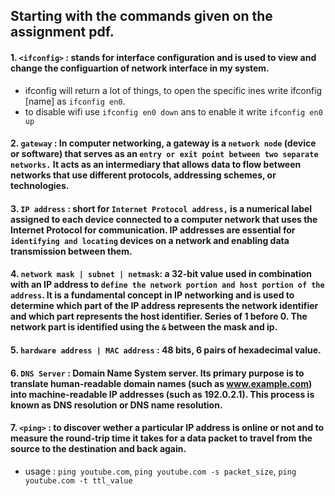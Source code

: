 ## Starting with the commands given on the assignment pdf.

#### 1. `<ifconfig>` : stands for interface configuration and is used to view and change the configuartion of network interface in my system. 
- ifconfig will return a lot of things, to open the specific ines write ifconfig [name] as `ifconfig en0`.
- to disable wifi use `ifconfig en0 down` ans to enable it write `ifconfig en0 up`



#### 2. `gateway` : In computer networking, a gateway is a `network node` (device or software) that serves as an `entry or exit point between two separate networks.` It acts as an intermediary that allows data to flow between networks that use different protocols, addressing schemes, or technologies. 

#### 3. `IP address` : short for `Internet Protocol address,` is a numerical label assigned to each device connected to a computer network that uses the Internet Protocol for communication. IP addresses are essential for `identifying and locating` devices on a network and enabling data transmission between them.

#### 4. `network mask | subnet | netmask`: a 32-bit value used in combination with an IP address to `define the network portion and host portion of the address`. It is a fundamental concept in IP networking and is used to determine which part of the IP address represents the network identifier and which part represents the host identifier. Series of 1 before 0. The network part is identified using the `&` between the mask and ip.


#### 5. `hardware address | MAC address` : 48 bits, 6 pairs of hexadecimal value.


#### 6. `DNS Server` : Domain Name System server.  Its primary purpose is to translate human-readable domain names (such as www.example.com) into machine-readable IP addresses (such as 192.0.2.1). This process is known as DNS resolution or DNS name resolution.



#### 7. `<ping>` : to discover wether a particular IP address is online or not and to measure the round-trip time it takes for a data packet to travel from the source to the destination and  back again. 

- usage : `ping youtube.com`, `ping youtube.com -s packet_size`, `ping youtube.com -t ttl_value`

